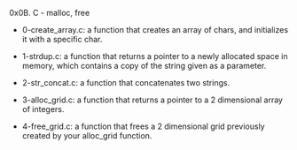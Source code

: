 0x0B. C - malloc, free

* 0-create_array.c: a function that creates an array of chars, and initializes it with a specific char.

* 1-strdup.c: a function that returns a pointer to a newly allocated space in memory, which contains a copy of the string given as a parameter.

* 2-str_concat.c: a function that concatenates two strings.

* 3-alloc_grid.c: a function that returns a pointer to a 2 dimensional array of integers.

* 4-free_grid.c: a function that frees a 2 dimensional grid previously created by your alloc_grid function.
